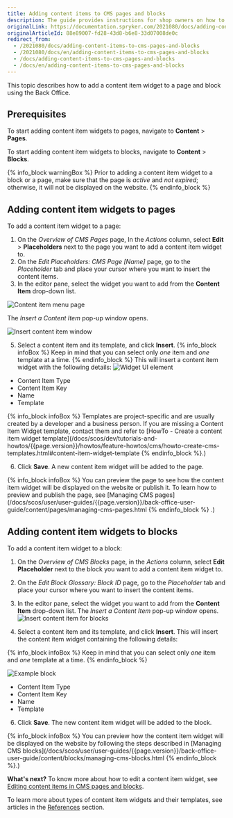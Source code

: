 ```yaml
---
title: Adding content items to CMS pages and blocks
description: The guide provides instructions for shop owners on how to add content items to blocks and pages using content item widgets in the Back Office
originalLink: https://documentation.spryker.com/2021080/docs/adding-content-items-to-cms-pages-and-blocks
originalArticleId: 88e89007-fd28-43d8-b6e8-33d07008de0c
redirect_from:
  - /2021080/docs/adding-content-items-to-cms-pages-and-blocks
  - /2021080/docs/en/adding-content-items-to-cms-pages-and-blocks
  - /docs/adding-content-items-to-cms-pages-and-blocks
  - /docs/en/adding-content-items-to-cms-pages-and-blocks
---
```


This topic describes how to add a content item widget to a page and block using the Back Office.

## Prerequisites
To start adding content item widgets to pages, navigate to **Content** > **Pages**.

To start adding content item widgets to blocks, navigate to **Content** > **Blocks**.

{% info_block warningBox %}
Prior to adding a content item widget to a block or a page, make sure that the page is _active_ and _not expired_; otherwise, it will not be displayed on the website.
{% endinfo_block %}

## Adding content item widgets to pages
To add a content item widget to a page:

1. On the *Overview of CMS Pages* page, In the _Actions_ column, select **Edit** > **Placeholders** next to the page you want to add a content item widget to. 
3. On the *Edit Placeholders: CMS Page [Name]* page, go to the *Placeholder* tab and place your cursor where you want to insert the content items.
4. In the editor pane, select the widget you want to add from the **Content Item** drop-down list.

![Content item menu page](https://spryker.s3.eu-central-1.amazonaws.com/docs/User+Guides/Back+Office+User+Guides/Content+Management+System/Content+Item+Widgets/Adding+Content+Item+Widgets+to+Pages+and+Blocks/content-item-menu-page.png) 

The *Insert a Content Item* pop-up window opens.

![Insert content item window](https://spryker.s3.eu-central-1.amazonaws.com/docs/User+Guides/Back+Office+User+Guides/Content+Management+System/Content+Item+Widgets/Adding+Content+Item+Widgets+to+Pages+and+Blocks/insert-content-item-window.png) 

5. Select a content item and its template, and click **Insert**. 
{% info_block infoBox %}
Keep in mind that you can select only *one* item and *one* template at a time.
{% endinfo_block %}
This will insert a content item widget with the following details: 
![Widget UI element](https://spryker.s3.eu-central-1.amazonaws.com/docs/User+Guides/Back+Office+User+Guides/Content+Management+System/Content+Item+Widgets/Adding+Content+Item+Widgets+to+Pages+and+Blocks/widget-ui-element.png) 

* Content Item Type
* Content Item Key
* Name
* Template

{% info_block infoBox %}
Templates are project-specific and are usually created by a developer and a business person. If you are missing a Content Item Widget template, contact them and refer to [HowTo - Create a content item widget template](/docs/scos/dev/tutorials-and-howtos/{{page.version}}/howtos/feature-howtos/cms/howto-create-cms-templates.html#content-item-widget-template
{% endinfo_block %}.)

6. Click **Save**. A new content item widget will be added to the page.

{% info_block infoBox %}
You can preview the page to see how the content item widget will be displayed on the website or publish it. To learn how to preview and publish the page, see  [Managing CMS pages](/docs/scos/user/user-guides/{{page.version}}/back-office-user-guide/content/pages/managing-cms-pages.html
{% endinfo_block %} .)

## Adding content item widgets to blocks
To add a content item widget to a block:

1. On the *Overview of CMS Blocks* page, in the _Actions_ column, select **Edit Placeholder** next to the block you want to add a content item widget to.
3. On the *Edit Block Glossary: Block ID* page, go to the *Placeholder* tab and place your cursor where you want to insert the content items.
4. In the editor pane, select the widget you want to add from the **Content Item** drop-down list. The *Insert a Content Item* pop-up window opens.
![Insert content item for blocks](https://spryker.s3.eu-central-1.amazonaws.com/docs/User+Guides/Back+Office+User+Guides/Content+Management+System/Content+Item+Widgets/Adding+Content+Item+Widgets+to+Pages+and+Blocks/insert-content-item-widget-block.png) 

5. Select a content item and its template, and click **Insert**. This will insert the content item widget containing the following details:

{% info_block infoBox %}
Keep in mind that you can select only *one* item and *one* template at a time.
{% endinfo_block %}

![Example block](https://spryker.s3.eu-central-1.amazonaws.com/docs/User+Guides/Back+Office+User+Guides/Content+Management+System/Content+Item+Widgets/Adding+Content+Item+Widgets+to+Pages+and+Blocks/example-block.png)
* Content Item Type
* Content Item Key
* Name
* Template

6. Click **Save**. The new content item widget will be added to the block. 

{% info_block infoBox %}
You can preview how the content item widget will be displayed on the website by following the steps described in  [Managing CMS blocks](/docs/scos/user/user-guides/{{page.version}}/back-office-user-guide/content/blocks/managing-cms-blocks.html
{% endinfo_block %}.)

**What's next?**
To know more about how to edit a content item widget, see  [Editing content items in CMS pages and blocks](/docs/scos/user/user-guides/{{page.version}}/back-office-user-guide/content/content-items/editing-content-items-in-cms-pages-and-blocks.html).

To learn more about types of content item widgets and their templates, see articles in the [References](/docs/scos/user/user-guides/{{page.version}}/back-office-user-guide/content/content-items/references/reference-information-content-item-widgets-templates.html) section.
